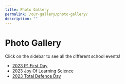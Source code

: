 ```yaml
---
title: Photo Gallery
permalink: /our-gallery/photo-gallery/
description: ""
---
```

# Photo Gallery

Click on the sidebar to see all the different school events!

* [2023 P1 First Day](https://photos.app.goo.gl/GJacZMyENCGM5CmS9)
* [2023 Joy Of Learning Science](https://photos.app.goo.gl/sjLYuH2fZUDYG8SA6)
* [2023 Total Defence Day](https://photos.app.goo.gl/b4CfGsduMv4uLzaR7)